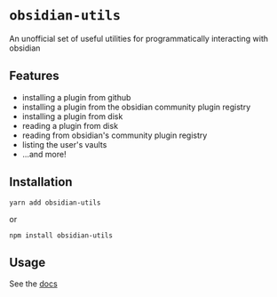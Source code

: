 # `obsidian-utils`

An unofficial set of useful utilities for programmatically interacting with obsidian

## Features

- installing a plugin from github
- installing a plugin from the obsidian community plugin registry
- installing a plugin from disk
- reading a plugin from disk
- reading from obsidian's community plugin registry
- listing the user's vaults
- ...and more!

## Installation

```
yarn add obsidian-utils
```

or

```
npm install obsidian-utils
```

## Usage

See the [docs]('docs/modules/index.md')
